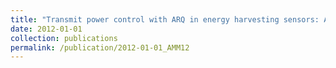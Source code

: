 ```yaml
---
title: "Transmit power control with ARQ in energy harvesting sensors: A decision-theoretic approach"
date: 2012-01-01
collection: publications
permalink: /publication/2012-01-01_AMM12
---
```

